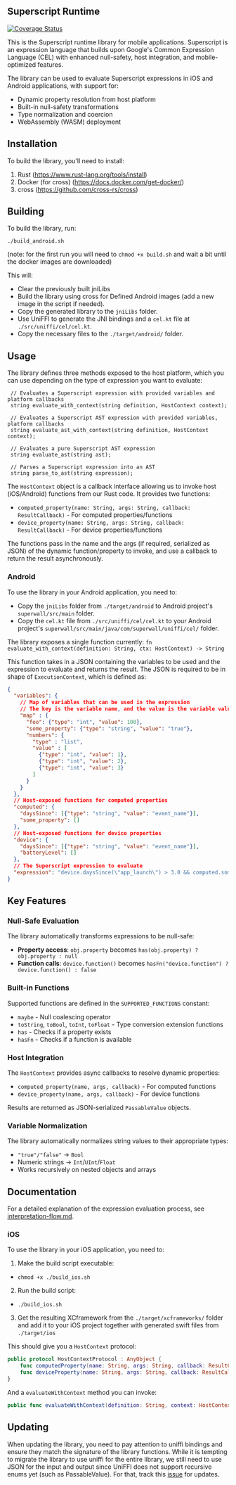 ## Superscript Runtime

[![Coverage Status](https://img.shields.io/badge/coverage-78.64%25-orange.svg)](./cobertura.xml)

This is the Superscript runtime library for mobile applications. Superscript is an expression language that builds upon Google's Common Expression Language (CEL) with enhanced null-safety, host integration, and mobile-optimized features.

The library can be used to evaluate Superscript expressions in iOS and Android applications, with support for:
- Dynamic property resolution from host platform
- Built-in null-safety transformations  
- Type normalization and coercion
- WebAssembly (WASM) deployment

## Installation

To build the library, you'll need to install:

1. Rust (https://www.rust-lang.org/tools/install)
2. Docker (for cross) (https://docs.docker.com/get-docker/)
3. cross (https://github.com/cross-rs/cross)

## Building

To build the library, run:

```shell
./build_android.sh
```

(note: for the first run you will need to `chmod +x build.sh` and wait a bit until the docker images are downloaded)

This will:

- Clear the previously built jniLibs
- Build the library using cross for Defined Android images (add a new image in the script if needed).
- Copy the generated library to the `jniLibs` folder.
- Use UniFFI to generate the JNI bindings and a `cel.kt` file at `./src/uniffi/cel/cel.kt`.
- Copy the necessary files to the `./target/android/` folder.

## Usage

The library defines three methods exposed to the host platform, which you can use depending on the type of
expression you want to evaluate:

```idl
 // Evaluates a Superscript expression with provided variables and platform callbacks
 string evaluate_with_context(string definition, HostContext context);
 
 // Evaluates a Superscript AST expression with provided variables, platform callbacks
 string evaluate_ast_with_context(string definition, HostContext context);
 
 // Evaluates a pure Superscript AST expression
 string evaluate_ast(string ast);
 
 // Parses a Superscript expression into an AST
 string parse_to_ast(string expression);
```

The `HostContext` object is a callback interface allowing us to invoke host (iOS/Android) functions from our Rust code.
It provides two functions:
- `computed_property(name: String, args: String, callback: ResultCallback)` - For computed properties/functions
- `device_property(name: String, args: String, callback: ResultCallback)` - For device properties/functions

The functions pass in the name and the args (if required, serialized as JSON) of the dynamic function/property to invoke, and use a callback to return the result asynchronously.



### Android

To use the library in your Android application, you need to:
- Copy the `jniLibs` folder from `./target/android` to Android project's `superwall/src/main` folder.
- Copy the `cel.kt` file from `./src/uniffi/cel/cel.kt` to your Android project's `superwall/src/main/java/com/superwall/uniffi/cel/` folder.


The library exposes a single function currently:
`fn evaluate_with_context(definition: String, ctx: HostContext) -> String`

This function takes in a JSON containing the variables to be used and the expression to evaluate and returns the result.
The JSON is required to be in shape of `ExecutionContext`, which is defined as:

```json
{
  "variables": {
    // Map of variables that can be used in the expression
    // The key is the variable name, and the value is the variable value wrapped together with a type discriminator
    "map" : {
      "foo": {"type": "int", "value": 100},
      "some_property": {"type": "string", "value": "true"},
      "numbers": {
        "type" : "list",
        "value" : [
          {"type": "int", "value": 1},
          {"type": "int", "value": 2},
          {"type": "int", "value": 3}
        ]
      }
    }
  },
  // Host-exposed functions for computed properties
  "computed": {
    "daysSince": [{"type": "string", "value": "event_name"}],
    "some_property": []
  },
  // Host-exposed functions for device properties  
  "device": {
    "daysSince": [{"type": "string", "value": "event_name"}],
    "batteryLevel": []
  },
  // The Superscript expression to evaluate
  "expression": "device.daysSince(\"app_launch\") > 3.0 && computed.some_property == true"
}
```

## Key Features

### Null-Safe Evaluation
The library automatically transforms expressions to be null-safe:
- **Property access**: `obj.property` becomes `has(obj.property) ? obj.property : null`
- **Function calls**: `device.function()` becomes `hasFn("device.function") ? device.function() : false`

### Built-in Functions
Supported functions are defined in the `SUPPORTED_FUNCTIONS` constant:
- `maybe` - Null coalescing operator
- `toString`, `toBool`, `toInt`, `toFloat` - Type conversion extension functions
- `has` - Checks if a property exists
- `hasFn` - Checks if a function is available

### Host Integration
The `HostContext` provides async callbacks to resolve dynamic properties:
- `computed_property(name, args, callback)` - For computed functions
- `device_property(name, args, callback)` - For device functions

Results are returned as JSON-serialized `PassableValue` objects.

### Variable Normalization
The library automatically normalizes string values to their appropriate types:
- `"true"/"false"` → `Bool`
- Numeric strings → `Int`/`UInt`/`Float`
- Works recursively on nested objects and arrays

## Documentation

For a detailed explanation of the expression evaluation process, see [interpretation-flow.md](interpretation-flow.md).

### iOS

To use the library in your iOS application, you need to:

1. Make the build script executable:
- `chmod +x ./build_ios.sh`
2. Run the build script:
- `./build_ios.sh`
3. Get the resulting XCframework from the `./target/xcframeworks/` folder and add it to your iOS project together 
with generated swift files from `./target/ios`


This should give you a `HostContext` protocol:
```swift
public protocol HostContextProtocol : AnyObject {
    func computedProperty(name: String, args: String, callback: ResultCallback)
    func deviceProperty(name: String, args: String, callback: ResultCallback)
}
```

And a  `evaluateWithContext` method you can invoke:
```swift
public func evaluateWithContext(definition: String, context: HostContext) -> String
```


## Updating

When updating the library, you need to pay attention to uniffi bindings and ensure they match the signature of the library functions.
While it is tempting to migrate the library to use uniffi for the entire library, we still need to use JSON
for the input and output since UniFFI does not support recursive enums yet (such as PassableValue).
For that, track this [issue](https://github.com/mozilla/uniffi-rs/issues/396) for updates.
